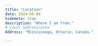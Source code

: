 ```yaml
---
title: "Location"
date: 2024-05-08
hidemeta: true
description: "Where I am from."
# Local address/area
Address: "Mississauga, Ontario, Canada."

---
```




